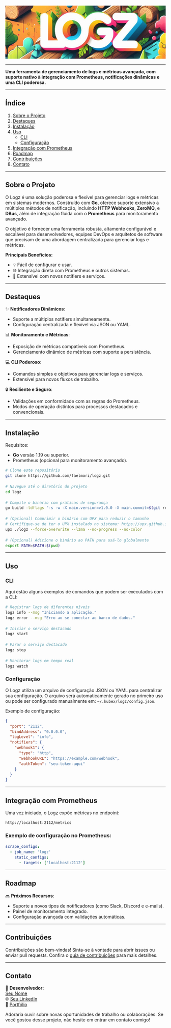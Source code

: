 ![Logz Banner](./assets/top_banner.png)

---

**Uma ferramenta de gerenciamento de logs e métricas avançada, com suporte nativo à integração com Prometheus, notificações dinâmicas e uma CLI poderosa.**

---

## **Índice**
1. [Sobre o Projeto](#sobre-o-projeto)
2. [Destaques](#destaques)
3. [Instalação](#instalação)
4. [Uso](#uso)
    - [CLI](#cli)
    - [Configuração](#configuração)
5. [Integração com Prometheus](#integração-com-prometheus)
6. [Roadmap](#roadmap)
7. [Contribuições](#contribuições)
8. [Contato](#contato)

---

## **Sobre o Projeto**
O Logz é uma solução poderosa e flexível para gerenciar logs e métricas em sistemas modernos. Construído com **Go**, oferece suporte extensivo a múltiplos métodos de notificação, incluindo **HTTP Webhooks**, **ZeroMQ**, e **DBus**, além de integração fluida com o **Prometheus** para monitoramento avançado.

O objetivo é fornecer uma ferramenta robusta, altamente configurável e escalável para desenvolvedores, equipes DevOps e arquitetos de software que precisam de uma abordagem centralizada para gerenciar logs e métricas.

**Principais Benefícios:**
- 💡 Fácil de configurar e usar.
- 🌐 Integração direta com Prometheus e outros sistemas.
- 🔧 Extensível com novos notifiers e serviços.

---

## **Destaques**
✨ **Notificadores Dinâmicos**:
- Suporte a múltiplos notifiers simultaneamente.
- Configuração centralizada e flexível via JSON ou YAML.

📊 **Monitoramento e Métricas**:
- Exposição de métricas compatíveis com Prometheus.
- Gerenciamento dinâmico de métricas com suporte a persistência.

💻 **CLI Poderoso**:
- Comandos simples e objetivos para gerenciar logs e serviços.
- Extensível para novos fluxos de trabalho.

🔒 **Resiliente e Seguro**:
- Validações em conformidade com as regras do Prometheus.
- Modos de operação distintos para processos destacados e convencionais.

---

## **Instalação**
Requisitos:
- **Go** versão 1.19 ou superior.
- Prometheus (opcional para monitoramento avançado).

```bash
# Clone este repositório
git clone https://github.com/faelmori/logz.git

# Navegue até o diretório do projeto
cd logz

# Compile o binário com práticas de segurança
go build -ldflags "-s -w -X main.version=v1.0.0 -X main.commit=$(git rev-parse HEAD) -X main.date=$(date +%Y-%m-%d)" -trimpath -o logz

# (Opcional) Comprimir o binário com UPX para reduzir o tamanho
# Certifique-se de ter o UPX instalado no sistema: https://upx.github.io/
upx ./logz --force-overwrite --lzma --no-progress --no-color

# (Opcional) Adicione o binário ao PATH para usá-lo globalmente
export PATH=$PATH:$(pwd)
```

---

## **Uso**

### CLI
Aqui estão alguns exemplos de comandos que podem ser executados com a CLI:

```bash
# Registrar logs de diferentes níveis
logz info --msg "Iniciando a aplicação."
logz error --msg "Erro ao se conectar ao banco de dados."

# Iniciar o serviço destacado
logz start

# Parar o serviço destacado
logz stop

# Monitorar logs em tempo real
logz watch
```

### Configuração
O Logz utiliza um arquivo de configuração JSON ou YAML para centralizar sua configuração. O arquivo será automaticamente gerado no primeiro uso ou pode ser configurado manualmente em:
`~/.kubex/logz/config.json`.

Exemplo de configuração:
```json
{
  "port": "2112",
  "bindAddress": "0.0.0.0",
  "logLevel": "info",
  "notifiers": {
    "webhook1": {
      "type": "http",
      "webhookURL": "https://example.com/webhook",
      "authToken": "seu-token-aqui"
    }
  }
}
```

---

## **Integração com Prometheus**
Uma vez iniciado, o Logz expõe métricas no endpoint:
```
http://localhost:2112/metrics
```

### Exemplo de configuração no Prometheus:
```yaml
scrape_configs:
  - job_name: 'logz'
    static_configs:
      - targets: ['localhost:2112']
```

---

## **Roadmap**
🔜 **Próximos Recursos**:
- Suporte a novos tipos de notificadores (como Slack, Discord e e-mails).
- Painel de monitoramento integrado.
- Configuração avançada com validações automáticas.

---

## **Contribuições**
Contribuições são bem-vindas! Sinta-se à vontade para abrir issues ou enviar pull requests. Confira o [guia de contribuições](CONTRIBUTING.md) para mais detalhes.

---

## **Contato**
💌 **Desenvolvedor:**  
[Seu Nome](mailto:seu-email@dominio.com)  
🌐 [Seu LinkedIn](https://linkedin.com/in/seu-perfil)  
💼 [Portfólio](https://seu-portfolio.com)

Adoraria ouvir sobre novas oportunidades de trabalho ou colaborações. Se você gostou desse projeto, não hesite em entrar em contato comigo!
